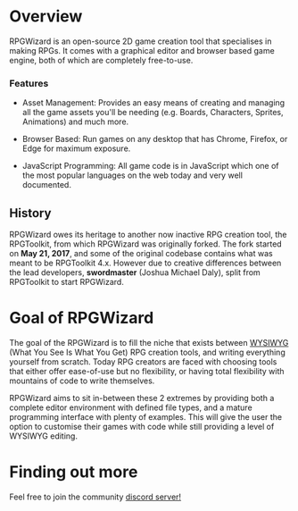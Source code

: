 # Overview
RPGWizard is an open-source 2D game creation tool that specialises in making RPGs. It comes with a graphical editor and browser based game engine, both of which are completely free-to-use.

### Features
- Asset Management: Provides an easy means of creating and managing all the game assets you'll be needing (e.g. Boards, Characters, Sprites, Animations) and much more.

- Browser Based: Run games on any desktop that has Chrome, Firefox, or Edge for maximum exposure.

- JavaScript Programming: All game code is in JavaScript which one of the most popular languages on the web today and very well documented.

## History
RPGWizard owes its heritage to another now inactive RPG creation tool, the RPGToolkit, from which RPGWizard was originally forked. The fork started on **May 21, 2017**, and some of the original codebase contains what was meant to be RPGToolkit 4.x. However due to creative differences between the lead developers, **swordmaster** (Joshua Michael Daly), split from RPGToolkit to start RPGWizard.

# Goal of RPGWizard
The goal of the RPGWizard is to fill the niche that exists between [WYSIWYG](https://en.wikipedia.org/wiki/WYSIWYG) (What You See Is What You Get) RPG creation tools, and writing everything yourself from scratch. Today RPG creators are faced with choosing tools that either offer ease-of-use but no flexibility, or having total flexibility with mountains of code to write themselves.

RPGWizard aims to sit in-between these 2 extremes by providing both a complete editor environment with defined file types, and a mature programming interface with plenty of examples. This will give the user the option to customise their games with code while still providing a level of WYSIWYG editing.

# Finding out more
Feel free to join the community [discord server!](https://discord.gg/tFfngEv)
